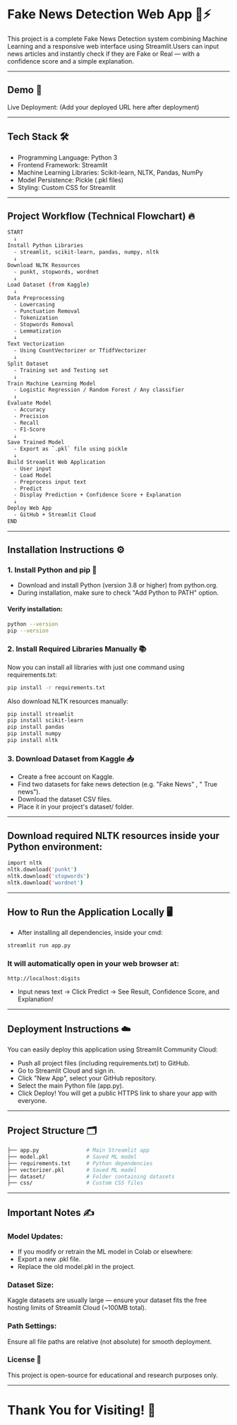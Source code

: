 # Fake News Detection Web App 📰⚡
This project is a complete Fake News Detection system combining Machine Learning and a responsive web interface using Streamlit.Users can input news articles and instantly check if they are Fake or Real — with a confidence score and a simple explanation.

---

## Demo 🚀
Live Deployment: (Add your deployed URL here after deployment)

---

## Tech Stack 🛠️
- Programming Language: Python 3
- Frontend Framework: Streamlit
- Machine Learning Libraries: Scikit-learn, NLTK, Pandas, NumPy
- Model Persistence: Pickle (.pkl files)
- Styling: Custom CSS for Streamlit

---

## Project Workflow (Technical Flowchart) 🔥
```bash
START
  ↓
Install Python Libraries
  - streamlit, scikit-learn, pandas, numpy, nltk
  ↓
Download NLTK Resources
  - punkt, stopwords, wordnet
  ↓
Load Dataset (from Kaggle)
  ↓
Data Preprocessing
  - Lowercasing
  - Punctuation Removal
  - Tokenization
  - Stopwords Removal
  - Lemmatization
  ↓
Text Vectorization
  - Using CountVectorizer or TfidfVectorizer
  ↓
Split Dataset
  - Training set and Testing set
  ↓
Train Machine Learning Model
  - Logistic Regression / Random Forest / Any classifier
  ↓
Evaluate Model
  - Accuracy
  - Precision
  - Recall
  - F1-Score
  ↓
Save Trained Model
  - Export as `.pkl` file using pickle
  ↓
Build Streamlit Web Application
  - User input
  - Load Model
  - Preprocess input text
  - Predict
  - Display Prediction + Confidence Score + Explanation
  ↓
Deploy Web App
  - GitHub + Streamlit Cloud
END
```

---

## Installation Instructions ⚙️
### 1. Install Python and pip 🐍
- Download and install Python (version 3.8 or higher) from python.org.
- During installation, make sure to check "Add Python to PATH" option.
#### Verify installation:
```bash
python --version
pip --version
```

### 2. Install Required Libraries Manually 📚
Now you can install all libraries with just one command using requirements.txt:
```bash
pip install -r requirements.txt
```
Also download NLTK resources manually:
```bash
pip install streamlit
pip install scikit-learn
pip install pandas
pip install numpy
pip install nltk
```

### 3. Download Dataset from Kaggle 📥
- Create a free account on Kaggle.
- Find two datasets for fake news detection (e.g. "Fake News" , " True news").
- Download the dataset CSV files.
- Place it in your project's dataset/ folder.

---

## Download required NLTK resources inside your Python environment:
```bash
import nltk
nltk.download('punkt')
nltk.download('stopwords')
nltk.download('wordnet')
```

---

## How to Run the Application Locally 🖥️
- After installing all dependencies, inside your cmd:
```bash
streamlit run app.py
```
### It will automatically open in your web browser at:
```bash
http://localhost:digits
```
- Input news text → Click Predict → See Result, Confidence Score, and Explanation!

---

## Deployment Instructions ☁️
You can easily deploy this application using Streamlit Community Cloud:
- Push all project files (including requirements.txt) to GitHub.
- Go to Streamlit Cloud and sign in.
- Click "New App", select your GitHub repository.
- Select the main Python file (app.py).
- Click Deploy!
You will get a public HTTPS link to share your app with everyone.

---

## Project Structure 🗂️
```bash
├── app.py               # Main Streamlit app
├── model.pkl            # Saved ML model
├── requirements.txt     # Python dependencies
├── vectorizer.pkl       # Saved ML model
├── dataset/             # Folder containing datasets
├── css/                 # Custom CSS files
```

---

## Important Notes ✍️
### Model Updates:
- If you modify or retrain the ML model in Colab or elsewhere:
- Export a new .pkl file.
- Replace the old model.pkl in the project.

### Dataset Size:
Kaggle datasets are usually large — ensure your dataset fits the free hosting limits of Streamlit Cloud (~100MB total).

### Path Settings:
Ensure all file paths are relative (not absolute) for smooth deployment.

### License 📄
This project is open-source for educational and research purposes only.

---

# Thank You for Visiting! 🙌
